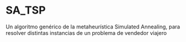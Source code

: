 # SA_TSP
Un algoritmo genérico de la metaheurística Simulated Annealing, para resolver distintas instancias de un problema de vendedor viajero
